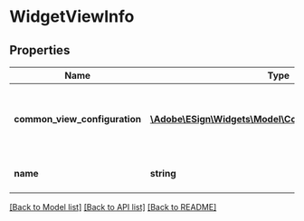 # WidgetViewInfo

## Properties
Name | Type | Description | Notes
------------ | ------------- | ------------- | -------------
**common_view_configuration** | [**\Adobe\ESign\Widgets\Model\CommonViewConfiguration**](CommonViewConfiguration.md) | Common view configuration for all the available views | [optional] 
**name** | **string** | Name of the requested widget view | [optional] 

[[Back to Model list]](../README.md#documentation-for-models) [[Back to API list]](../README.md#documentation-for-api-endpoints) [[Back to README]](../README.md)


